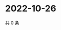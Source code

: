 # 2022-10-26

共 0 条

<!-- BEGIN WEIBO -->
<!-- 最后更新时间 Wed Oct 26 2022 01:41:56 GMT+0800 (China Standard Time) -->

<!-- END WEIBO -->
